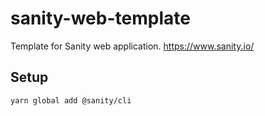 # sanity-web-template
Template for Sanity web application.
https://www.sanity.io/

## Setup
```
yarn global add @sanity/cli
```
